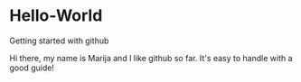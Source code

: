 # Hello-World
Getting started with github

Hi there, my name is Marija and I like github so far.
It's easy to handle with a good guide!
